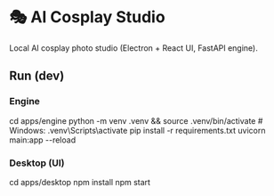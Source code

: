 # 🎭 AI Cosplay Studio

Local AI cosplay photo studio (Electron + React UI, FastAPI engine).

## Run (dev)
### Engine
cd apps/engine
python -m venv .venv && source .venv/bin/activate  # Windows: .venv\Scripts\activate
pip install -r requirements.txt
uvicorn main:app --reload

### Desktop (UI)
cd apps/desktop
npm install
npm start
